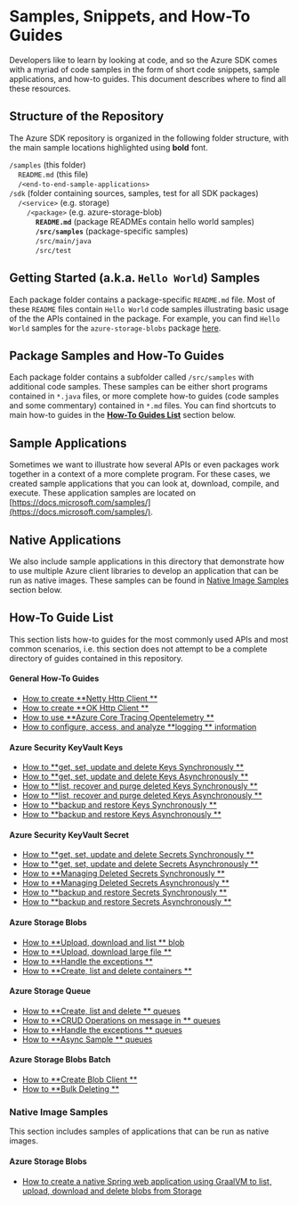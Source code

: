 # Samples, Snippets, and How-To Guides

Developers like to learn by looking at code, and so the Azure SDK comes with a myriad of code samples in the form of
short code snippets, sample applications, and how-to guides. This document describes where to find all these resources.

## Structure of the Repository

The Azure SDK repository is organized in the following folder structure, with the main sample locations highlighted
using **bold** font.

`/samples` (this folder)<br>
&nbsp;&nbsp;&nbsp;&nbsp;`README.md` (this file)<br>
&nbsp;&nbsp;&nbsp;&nbsp;`/<end-to-end-sample-applications>`<br>
`/sdk` (folder containing sources, samples, test for all SDK packages)<br>
&nbsp;&nbsp;&nbsp;&nbsp;`/<service>` (e.g. storage)<br>
&nbsp;&nbsp;&nbsp;&nbsp;&nbsp;&nbsp;&nbsp;&nbsp;`/<package>` (e.g. azure-storage-blob)<br>
&nbsp;&nbsp;&nbsp;&nbsp;&nbsp;&nbsp;&nbsp;&nbsp;&nbsp;&nbsp;&nbsp;&nbsp;**`README.md`** (package READMEs contain hello
world samples)<br>
&nbsp;&nbsp;&nbsp;&nbsp;&nbsp;&nbsp;&nbsp;&nbsp;&nbsp;&nbsp;&nbsp;&nbsp;**`/src/samples`** (package-specific
samples)<br>
&nbsp;&nbsp;&nbsp;&nbsp;&nbsp;&nbsp;&nbsp;&nbsp;&nbsp;&nbsp;&nbsp;&nbsp;`/src/main/java`<br>
&nbsp;&nbsp;&nbsp;&nbsp;&nbsp;&nbsp;&nbsp;&nbsp;&nbsp;&nbsp;&nbsp;&nbsp;`/src/test`<br>

## Getting Started (a.k.a. `Hello World`) Samples

Each package folder contains a package-specific `README.md` file. Most of these `README` files contain `Hello World`
code samples illustrating basic usage of the the APIs contained in the package. For example, you can find `Hello World`
samples for the `azure-storage-blobs`
package [here](https://github.com/Azure/azure-sdk-for-java/blob/main/sdk/storage/azure-storage-blob/README.md#examples).

## Package Samples and How-To Guides

Each package folder contains a subfolder called `/src/samples` with additional code samples. These samples can be either
short programs contained in `*.java` files, or more complete how-to guides (code samples and some commentary) contained
in `*.md` files. You can find shortcuts to main how-to guides in the [**How-To Guides List**](#how-to-guide-list)
section below.

## Sample Applications

Sometimes we want to illustrate how several APIs or even packages work together in a context of a more complete program.
For these cases, we created sample applications that you can look at, download, compile, and execute. These application
samples are located on
[https://docs.microsoft.com/samples/](https://docs.microsoft.com/samples/).

## Native Applications

We also include sample applications in this directory that demonstrate how to use multiple Azure client libraries 
to develop an application that can be run as native images. These samples can be found in [Native Image Samples](#native-image-samples)
section below.

## How-To Guide List

This section lists how-to guides for the most commonly used APIs and most common scenarios, i.e. this section does not
attempt to be a complete directory of guides contained in this repository.

#### General How-To Guides

- [How to create **Netty Http Client
  **](https://github.com/Azure/azure-sdk-for-java/tree/main/sdk/core/azure-core-http-netty#examples)
- [How to create **OK Http Client
  **](https://github.com/Azure/azure-sdk-for-java/tree/main/sdk/core/azure-core-http-okhttp#examples)
- [How to use **Azure Core Tracing Opentelemetry
  **](https://github.com/Azure/azure-sdk-for-java/tree/main/sdk/core/azure-core-tracing-opentelemetry#examples)
- [How to configure, access, and analyze **logging
  ** information](https://learn.microsoft.com/azure/developer/java/sdk/logging-overview)

#### Azure Security KeyVault Keys

- [How to **get, set, update and delete Keys Synchronously
  **](https://github.com/Azure/azure-sdk-for-java/blob/main/sdk/keyvault/azure-security-keyvault-keys/src/samples/java/com/azure/security/keyvault/keys/HelloWorld.java)
- [How to **get, set, update and delete Keys Asynchronously
  **](https://github.com/Azure/azure-sdk-for-java/blob/main/sdk/keyvault/azure-security-keyvault-keys/src/samples/java/com/azure/security/keyvault/keys/HelloWorldAsync.java)
- [How to **list, recover and purge deleted Keys Synchronously
  **](https://github.com/Azure/azure-sdk-for-java/blob/main/sdk/keyvault/azure-security-keyvault-keys/src/samples/java/com/azure/security/keyvault/keys/ManagingDeletedKeys.java)
- [How to **list, recover and purge deleted Keys Asynchronously
  **](https://github.com/Azure/azure-sdk-for-java/blob/main/sdk/keyvault/azure-security-keyvault-keys/src/samples/java/com/azure/security/keyvault/keys/ManagingDeletedKeysAsync.java)
- [How to **backup and restore Keys Synchronously
  **](https://github.com/Azure/azure-sdk-for-java/blob/main/sdk/keyvault/azure-security-keyvault-keys/src/samples/java/com/azure/security/keyvault/keys/BackupAndRestoreOperations.java)
- [How to **backup and restore Keys Asynchronously
  **](https://github.com/Azure/azure-sdk-for-java/blob/main/sdk/keyvault/azure-security-keyvault-keys/src/samples/java/com/azure/security/keyvault/keys/ManagingDeletedKeysAsync.java)

#### Azure Security KeyVault Secret

- [How to **get, set, update and delete Secrets Synchronously
  **](https://github.com/Azure/azure-sdk-for-java/blob/main/sdk/keyvault/azure-security-keyvault-secrets/src/samples/java/com/azure/security/keyvault/secrets/HelloWorld.java)
- [How to **get, set, update and delete Secrets Asynchronously
  **](https://github.com/Azure/azure-sdk-for-java/blob/main/sdk/keyvault/azure-security-keyvault-secrets/src/samples/java/com/azure/security/keyvault/secrets/HelloWorldAsync.java)
- [How to **Managing Deleted Secrets Synchronously
  **](https://github.com/Azure/azure-sdk-for-java/blob/main/sdk/keyvault/azure-security-keyvault-secrets/src/samples/java/com/azure/security/keyvault/secrets/ManagingDeletedSecrets.java)
- [How to **Managing Deleted Secrets Asynchronously
  **](https://github.com/Azure/azure-sdk-for-java/blob/main/sdk/keyvault/azure-security-keyvault-secrets/src/samples/java/com/azure/security/keyvault/secrets/ManagingDeletedSecretsAsync.java)
- [How to **backup and restore Secrets Synchronously
  **](https://github.com/Azure/azure-sdk-for-java/blob/main/sdk/keyvault/azure-security-keyvault-secrets/src/samples/java/com/azure/security/keyvault/secrets/BackupAndRestoreOperations.java)
- [How to **backup and restore Secrets Asynchronously
  **](https://github.com/Azure/azure-sdk-for-java/blob/main/sdk/keyvault/azure-security-keyvault-secrets/src/samples/java/com/azure/security/keyvault/secrets/BackupAndRestoreOperationsAsync.java)

#### Azure Storage Blobs

- [How to **Upload, download and list
  ** blob](https://github.com/Azure/azure-sdk-for-java/blob/main/sdk/storage/azure-storage-blob/src/samples/java/com/azure/storage/blob/BasicExample.java)
- [How to **Upload, download large file
  **](https://github.com/Azure/azure-sdk-for-java/blob/main/sdk/storage/azure-storage-blob/src/samples/java/com/azure/storage/blob/FileTransferExample.java)
- [How to **Handle the exceptions
  **](https://github.com/Azure/azure-sdk-for-java/blob/main/sdk/storage/azure-storage-blob/src/samples/java/com/azure/storage/blob/StorageErrorHandlingExample.java)
- [How to **Create, list and delete containers
  **](https://github.com/Azure/azure-sdk-for-java/blob/main/sdk/storage/azure-storage-blob/src/samples/java/com/azure/storage/blob/ListContainersExample.java)

#### Azure Storage Queue

- [How to **Create, list and delete
  ** queues](https://github.com/Azure/azure-sdk-for-java/blob/main/sdk/storage/azure-storage-queue/src/samples/java/com/azure/storage/queue/QueueServiceSamples.java)
- [How to **CRUD Operations on message in
  ** queues](https://github.com/Azure/azure-sdk-for-java/blob/main/sdk/storage/azure-storage-queue/src/samples/java/com/azure/storage/queue/MessageSamples.java)
- [How to **Handle the exceptions
  ** queues](https://github.com/Azure/azure-sdk-for-java/blob/main/sdk/storage/azure-storage-queue/src/samples/java/com/azure/storage/queue/QueueExceptionSamples.java)
- [How to **Async Sample
  ** queues](https://github.com/Azure/azure-sdk-for-java/blob/main/sdk/storage/azure-storage-queue/src/samples/java/com/azure/storage/queue/AsyncSamples.java)

#### Azure Storage Blobs Batch

- [How to **Create Blob Client
  **](https://github.com/Azure/azure-sdk-for-java/blob/main/sdk/storage/azure-storage-blob-batch/src/samples/java/com/azure/storage/blob/batch/ReadmeSamples.java)
- [How to **Bulk Deleting
  **](https://github.com/Azure/azure-sdk-for-java/blob/main/sdk/storage/azure-storage-blob-batch/src/samples/java/com/azure/storage/blob/batch/ReadmeSamples.java)

### Native Image Samples

This section includes samples of applications that can be run as native images. 

#### Azure Storage Blobs

- [How to create a native Spring web application using GraalVM to list, upload, download and delete blobs from Storage](https://github.com/Azure/azure-sdk-for-java/blob/main/samples/azure-samples-graalvm-spring-storageexplorer/README.md)
